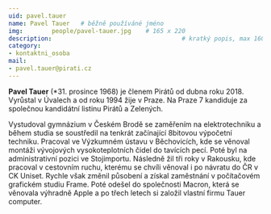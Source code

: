 ```yaml
---
uid: pavel.tauer
name: Pavel Tauer 	# běžně používáné jméno
img: 		people/pavel-tauer.jpg    # 165 x 220
description:            	        			# kratký popis, max 160 znaků
category:
- kontaktni_osoba
mail:
- pavel.tauer@pirati.cz
---
```


**Pavel Tauer** (*31. prosince 1968) je členem Pirátů od dubna roku 2018. Vyrůstal v Úvalech a od roku 1994 žije v Praze. Na Praze 7 kandiduje za společnou kandidátní listinu Pirátů a Zelených.

Vystudoval gymnázium v Českém Brodě se zaměřením na elektrotechniku a během studia se soustředil na tenkrát začínající 8bitovou výpočetní techniku. Pracoval ve Výzkumném ústavu v Běchovicích, kde se věnoval montáži vývojových vysokoteplotních čidel do tavících pecí. Poté byl na administrativní pozici ve Stojimportu. Následně žil tři roky v Rakousku, kde pracoval v cestovním ruchu, kterému se chvíli věnoval i po návratu do ČR v CK Uniset. Rychle však změnil působení a získal zaměstnání v počítačovém grafickém studiu Frame. Poté odešel do společnosti Macron, která se věnovala výhradně Apple a po třech letech si založil vlastní firmu Tauer computer.
